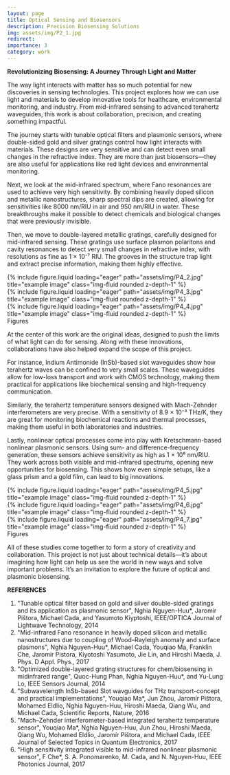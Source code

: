 ```yaml
---
layout: page
title: Optical Sensing and Biosensors
description: Precision Biosensing Solutions
img: assets/img/P2_1.jpg
redirect:
importance: 3
category: work
---
```

<strong> Revolutionizing Biosensing: A Journey Through Light and Matter </strong>

The way light interacts with matter has so much potential for new discoveries in sensing technologies. This project explores how we can use light and materials to develop innovative tools for healthcare, environmental monitoring, and industry. From mid-infrared sensing to advanced terahertz waveguides, this work is about collaboration, precision, and creating something impactful.

The journey starts with tunable optical filters and plasmonic sensors, where double-sided gold and silver gratings control how light interacts with materials. These designs are very sensitive and can detect even small changes in the refractive index. They are more than just biosensors—they are also useful for applications like red light devices and environmental monitoring.

Next, we look at the mid-infrared spectrum, where Fano resonances are used to achieve very high sensitivity. By combining heavily doped silicon and metallic nanostructures, sharp spectral dips are created, allowing for sensitivities like 8000 nm/RIU in air and 950 nm/RIU in water. These breakthroughs make it possible to detect chemicals and biological changes that were previously invisible.

Then, we move to double-layered metallic gratings, carefully designed for mid-infrared sensing. These gratings use surface plasmon polaritons and cavity resonances to detect very small changes in refractive index, with resolutions as fine as 1 × 10⁻⁷ RIU. The grooves in the structure trap light and extract precise information, making them highly effective.

<div class="row">
    <div class="col-sm mt-3 mt-md-0">
        {% include figure.liquid loading="eager" path="assets/img/P4_2.jpg" title="example image" class="img-fluid rounded z-depth-1" %}
    </div>
    <div class="col-sm mt-3 mt-md-0">
        {% include figure.liquid loading="eager" path="assets/img/P4_3.jpg" title="example image" class="img-fluid rounded z-depth-1" %}
    </div>
    <div class="col-sm mt-3 mt-md-0">
        {% include figure.liquid loading="eager" path="assets/img/P4_4.jpg" title="example image" class="img-fluid rounded z-depth-1" %}
    </div>
</div>
<div class="caption">
    Figures
</div>

At the center of this work are the original ideas, designed to push the limits of what light can do for sensing. Along with these innovations, collaborations have also helped expand the scope of this project.

For instance, Indium Antimonide (InSb)-based slot waveguides show how terahertz waves can be confined to very small scales. These waveguides allow for low-loss transport and work with CMOS technology, making them practical for applications like biochemical sensing and high-frequency communication.

Similarly, the terahertz temperature sensors designed with Mach-Zehnder interferometers are very precise. With a sensitivity of 8.9 × 10⁻³ THz/K, they are great for monitoring biochemical reactions and thermal processes, making them useful in both laboratories and industries.

Lastly, nonlinear optical processes come into play with Kretschmann-based nonlinear plasmonic sensors. Using sum- and difference-frequency generation, these sensors achieve sensitivity as high as 1 × 10⁶ nm/RIU. They work across both visible and mid-infrared spectrums, opening new opportunities for biosensing. This shows how even simple setups, like a glass prism and a gold film, can lead to big innovations.

<div class="row">
    <div class="col-sm mt-3 mt-md-0">
        {% include figure.liquid loading="eager" path="assets/img/P4_5.jpg" title="example image" class="img-fluid rounded z-depth-1" %}
    </div>
    <div class="col-sm mt-3 mt-md-0">
        {% include figure.liquid loading="eager" path="assets/img/P4_6.jpg" title="example image" class="img-fluid rounded z-depth-1" %}
    </div>
    <div class="col-sm mt-3 mt-md-0">
        {% include figure.liquid loading="eager" path="assets/img/P4_7.jpg" title="example image" class="img-fluid rounded z-depth-1" %}
    </div>
</div>
<div class="caption">
    Figures
</div>

All of these studies come together to form a story of creativity and collaboration. This project is not just about technical details—it’s about imagining how light can help us see the world in new ways and solve important problems. It’s an invitation to explore the future of optical and plasmonic biosensing.

<strong> REFERENCES </strong>
1. "Tunable optical filter based on gold and silver double-sided gratings and its application as plasmonic sensor", Nghia Nguyen-Huu*, Jaromir Pištora, Michael Cada, and Yasumoto Kiyptoshi, IEEE/OPTICA Journal of Lightwave Technology, 2014
2. "Mid-infrared Fano resonance in heavily doped silicon and metallic nanostructures due to coupling of Wood–Rayleigh anomaly and surface plasmons", Nghia Nguyen-Huu*, Michael Cada, Youqiao Ma, Franklin Che, Jaromir Pistora, Kiyotoshi Yasumoto, Jie Lin, and Hiroshi Maeda, J. Phys. D Appl. Phys., 2017
3. "Optimized double-layered grating structures for chem/biosensing in midinfrared range", Quoc-Hung Phan, Nghia Nguyen-Huu*, and Yu-Lung Lo, IEEE Sensors Journal, 2014
4. "Subwavelength InSb-based Slot wavguides for THz transport-concept and practical implementations", Youqiao Ma*, Jun Zhou, Jaromír Pištora, Mohamed Eldlio, Nghia Nguyen-Huu, Hiroshi Maeda, Qiang Wu, and Michael Cada, Scientific Reports, Nature, 2016
5. "Mach–Zehnder interferometer-based integrated terahertz temperature sensor", Youqiao Ma*, Nghia Nguyen-Huu, Jun Zhou, Hiroshi Maeda, Qiang Wu, Mohamed Eldlio, Jaromír Pištora, and Michael Cada, IEEE Journal of Selected Topics in Quantum Electronics, 2017
6. "High sensitivity integrated visible to mid-infrared nonlinear plasmonic sensor", F Che*, S. A. Ponomarenko, M. Cada, and N. Nguyen-Huu, IEEE Photonics Journal, 2017
